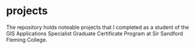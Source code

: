 # projects
The repository holds noteable projects that I completed as a student of the GIS Applications Specialist Graduate Certificate Program at Sir Sandford Fleming College.
